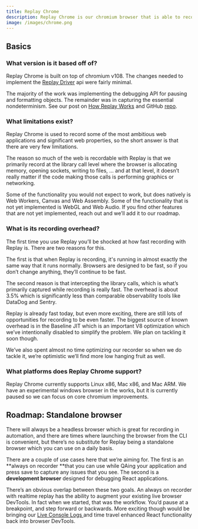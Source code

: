 ```yaml
---
title: Replay Chrome
description: Replay Chrome is our chromium browser that is able to record and deterministically replay in the cloud.
image: /images/chrome.png
---
```


## Basics

### What version is it based off of?

Replay Chrome is built on top of chromium v108. The changes needed to implement the [Replay Driver](https://static.replay.io/driver/) api were fairly minimal.

The majority of the work was implementing the debugging API for pausing and formatting objects. The remainder was in capturing the essential nondeterminism. See our post on [How Replay Works](https://blog.replay.io/how-replay-works) and GitHub [repo](https://github.com/replayio/chromium).

### What limitations exist?

Replay Chrome is used to record some of the most ambitious web applications and significant web properties, so the short answer is that there are very few limitations.

The reason so much of the web is recordable with Replay is that we primarily record at the library call level where the browser is allocating memory, opening sockets, writing to files, … and at that level, it doesn’t really matter if the code making those calls is performing graphics or networking.

Some of the functionality you would not expect to work, but does natively is Web Workers, Canvas and Web Assembly. Some of the functionality that is not yet implemented is WebGL and Web Audio. If you find other features that are not yet implemented, reach out and we’ll add it to our roadmap.

### What is its recording overhead?

The first time you use Replay you’ll be shocked at how fast recording with Replay is. There are two reasons for this.

The first is that when Replay is recording, it's running in almost exactly the same way that it runs normally. Browsers are designed to be fast, so if you don’t change anything, they’ll continue to be fast.

The second reason is that intercepting the library calls, which is what’s primarily captured while recording is really fast. The overhead is about 3.5% which is significantly less than comparable observability tools like DataDog and Sentry.

Replay is already fast today, but even more exciting, there are still lots of opportunities for recording to be even faster. The biggest source of known overhead is in the Baseline JIT which is an important V8 optimization which we’ve intentionally disabled to simplify the problem. We plan on tackling it soon though.

We’ve also spent almost no time optimizing our recorder so when we do tackle it, we’re optimistic we’ll find more low hanging fruit as well.

### What platforms does Replay Chrome support?

Replay Chrome currently supports Linux x86, Mac x86, and Mac ARM. We have an experimental windows browser in the works, but it is currently paused so we can focus on core chromium improvements.

## Roadmap: Standalone browser

There will always be a headless browser which is great for recording in automation, and there are times where launching the browser from the CLI is convenient, but there’s no substitute for Replay being a standalone browser which you can use on a daily basis.

There are a couple of use cases here that we’re aiming for. The first is an **always on recorder **that you can use while QAing your application and press save to capture any issues that you see. The second is a **development browser** designed for debugging React applications.

There’s an obvious overlap between these two goals. An always on recorder with realtime replay has the ability to augment your existing live browser DevTools. In fact when we started, that was the workflow. You’d pause at a breakpoint, and step forward or backwards. More exciting though would be bringing our [Live Console Logs ](/time-travel-intro/add-console-logs-on-the-fly)and time travel enhanced React functionality back into browser DevTools.
